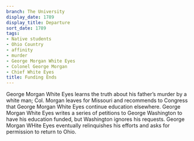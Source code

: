 ```yaml
---
branch: The University
display_date: 1789
display_title: Departure
sort_date: 1789
tags:
- Native students
- Ohio Country
- affinity
- murder
- George Morgan White Eyes
- Colonel George Morgan
- Chief White Eyes
title: Funding Ends
---
```


George Morgan White Eyes learns the truth about his father’s murder by a white man; Col. Morgan leaves for Missouri and recommends to Congress that George Morgan White Eyes continue education elsewhere. George Morgan White Eyes writes a series of petitions to George Washington to have his education funded, but Washington ignores his requests. George Morgan WHite Eyes eventually relinquishes his efforts and asks for permission to return to Ohio.
